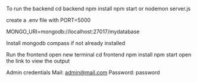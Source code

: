 To run the backend 
cd backend npm install 
npm start or nodemon server.js

create a .env file with 
PORT=5000

MONGO_URI=mongodb://localhost:27017/mydatabase

Install mongodb compass if not already installed

Run the frontend open new terminal 
cd frontend
npm install 
npm start
open the link to view the output


Admin credentials
Mail: admin@mail.com
Password: password
